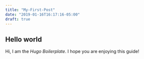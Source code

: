 ```yaml
---
title: "My-First-Post"
date: "2019-01-16T16:17:16-05:00"
draft: true
---
```

## Hello world
Hi, I am the *Hugo Boilerplate*. I hope you are enjoying this guide!
